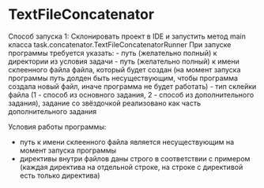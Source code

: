 # TextFileConcatenator
Способ запуска 1:
  Склонировать проект в IDE и запустить метод main класса task.concatenator.TextFileConcatenatorRunner
  При запуске программы требуется указать:
      - путь (желательно полный) к директории из условия задачи
      - путь (желательно полный) к имени склеенного файла файла, который будет создан (на момент запуска программы путь долден быть несуществующим, чтобы программа создала новый файл, иначе программа не будет работать)
      - тип склейки файла (1 - способ из основного задания, 2 - способ из дополнительного задания), задание со звёздочкой реализовано как часть дополнительного задания

Условия работы программы:
  - путь к имени склеенного файла является несуществующим на момент запуска программы
  - директивы внутри файлов даны строго в соответствии с примером (каждая директива на отдельной строке, на строке с директивой есть только директива)
  
